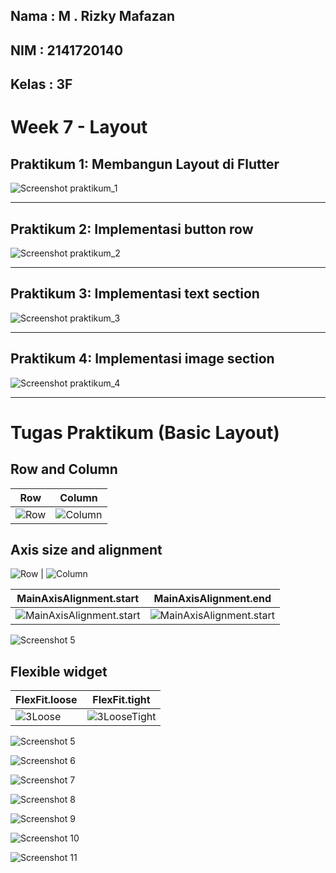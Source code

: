 ## Nama : M . Rizky Mafazan
## NIM : 2141720140
## Kelas : 3F
#
#

# Week 7 - Layout

## Praktikum 1: Membangun Layout di Flutter

![Screenshot praktikum_1](docs/Prat1.png)

---

## Praktikum 2: Implementasi button row

![Screenshot praktikum_2](docs/Prat2.png)

---

## Praktikum 3: Implementasi text section

![Screenshot praktikum_3](docs/Prat3.png)

---

## Praktikum 4: Implementasi image section

![Screenshot praktikum_4](docs/Prat4.png)

---

##
##
# Tugas Praktikum (Basic Layout)

## Row and Column

| Row                                          | Column                                             |
|----------------------------------------------|:--------------------------------------------------:|
| ![Row](docs/1Row.png)                        | ![Column](docs/1Column.png)                        |

## Axis size and alignment
 ![Row](docs/1Row.png)                        | ![Column](docs/1Column.png)


|                 MainAxisAlignment.start      | MainAxisAlignment.end                              |
|----------------------------------------------|:--------------------------------------------------:|
| ![MainAxisAlignment.start](docs/start.png)    | ![MainAxisAlignment.start](docs/end.png)          |



![Screenshot 5](docs/center.png)

## Flexible widget

| FlexFit.loose                                | FlexFit.tight                                      |
|----------------------------------------------|:--------------------------------------------------:|
| ![3Loose](docs/3Loose.png)    | ![3LooseTight](docs/3Tight.png)          |


![Screenshot 5](docs/5.png)


![Screenshot 6](docs/6.png) 


![Screenshot 7](docs/7.png) 


![Screenshot 8](docs/8.png) 


![Screenshot 9](docs/9.png) 


![Screenshot 10](docs/10.png) 


![Screenshot 11](docs/11.png) 